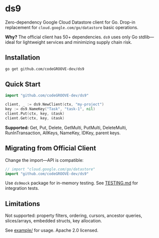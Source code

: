 # ds9

Zero-dependency Google Cloud Datastore client for Go. Drop-in replacement for `cloud.google.com/go/datastore` basic operations.

**Why?** The official client has 50+ dependencies. `ds9` uses only Go stdlib—ideal for lightweight services and minimizing supply chain risk.

## Installation

```bash
go get github.com/codeGROOVE-dev/ds9
```

## Quick Start

```go
import "github.com/codeGROOVE-dev/ds9"

client, _ := ds9.NewClient(ctx, "my-project")
key := ds9.NameKey("Task", "task-1", nil)
client.Put(ctx, key, &task)
client.Get(ctx, key, &task)
```

**Supported:** Get, Put, Delete, GetMulti, PutMulti, DeleteMulti, RunInTransaction, AllKeys, NameKey, IDKey, parent keys.

## Migrating from Official Client

Change the import—API is compatible:
```go
// import "cloud.google.com/go/datastore"
import "github.com/codeGROOVE-dev/ds9"
```

Use `ds9mock` package for in-memory testing. See [TESTING.md](TESTING.md) for integration tests.

## Limitations

Not supported: property filters, ordering, cursors, ancestor queries, slices/arrays, embedded structs, key allocation.

See [example/](example/) for usage. Apache 2.0 licensed.

